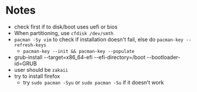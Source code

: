 # Notes
- check first if to disk/boot uses uefi or bios
- When partitioning, use `cfdisk /dev/smth`
- `pacman -Sy vim` to check if installation doesn't fail, else do `pacman-key --refresh-keys`
  - `pacman-key --init && pacman-key --populate`
- grub-install --target=x86_64-efi --efi-directory=/boot --bootloader-id=GRUB
- user should be `zakaii`
- try to install firefox
  - try `sudo pacman -Syu` or `sudo pacman -Su` if it doesn't work
